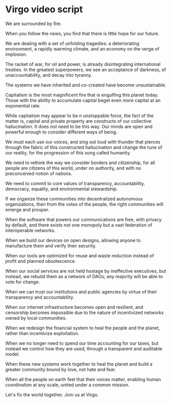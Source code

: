 # Virgo video script

We are surrounded by fire.

When you follow the news, you find that there is little hope for our future.

We are dealing with a set of unfolding tragedies: a deteriorating environment, a rapidly warming climate, and an economy on the verge of implosion.

The racket of war, for oil and power, is already disintegrating international treaties. In the greatest superpowers, we see an acceptance of darkness, of unaccountability, and decay into tyranny.

The systems we have inherited and co-created have become unsustainable.

Capitalism is the most magnificent fire that is engulfing this planet today. Those with the ability to accumulate capital beget even more capital at an exponential rate.

While capitalism may appear to be n unstoppable force, the fact of the matter is, capital and private property are constructs of our collective hallucination. It does not need to be this way. Our minds are open and powerful enough to consider different ways of being.

We must each use our voices, and sing out loud with thunder that pierces through the fabric of this constructed hallucination and change the tune of our reality, for the progression of this song called humanity.

We need to rethink the way we consider borders and citizenship, for all people are citizens of this world, under no authority, and with no preconceived notion of nations.

We need to commit to core values of transparency, accountability, democracy, equality, and environmental stewardship.

If we organize these communities into decentralized autonomous organizations, then from the votes of the people, the right communities will emerge and prosper.

When the software that powers our communications are free, with privacy by default, and there exists not one monopoly but a vast federation of interoperable networks.

When we build our devices on open designs, allowing anyone to manufacture them and verify their security. 

When our tools are optimized for reuse and waste reduction instead of profit and planned obsolescence.

When our social services are not held hostage by ineffective executives, but instead, we rebuild them as a network of DAOs; any majority will be able to vote for change.

When we can trust our institutions and public agencies by virtue of their transparency and accountability.

When our internet infrastructure becomes open and resilient, and censorship becomes impossible due to the nature of incentivized networks owned by local communities.

When we redesign the financial system to heal the people and the planet, rather than incentivize exploitation.

When we no longer need to spend our time accounting for our taxes, but instead we control how they are used, through a transparent and auditable model.

When these new systems work together to heal the planet and build a greater community bound by love, not hate and fear.

When all the people on earth feel that their voices matter, enabling human coordination at any scale, united under a common mission.

Let's fix the world together. Join us at Virgo.
